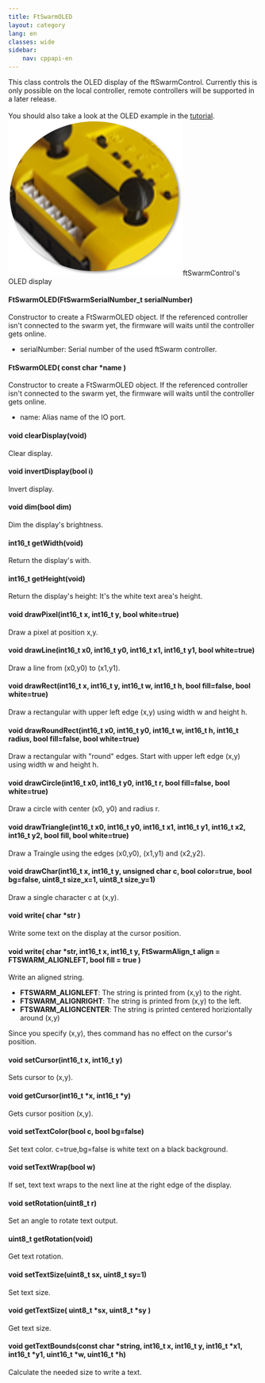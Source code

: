 ```yaml
---
title: FtSwarmOLED
layout: category
lang: en
classes: wide
sidebar:
    nav: cppapi-en
---
```

<div class="apicontainer">
    <div class="apileft">
      This class controls the OLED display of the ftSwarmControl. Currently this is only possible on the local controller, remote controllers will be supported in a later release.<br><br>
      You should also take a look at the OLED example in the <a href="/en/gettingstarted/FtSwarmOLED">tutorial</a>.
    </div>
    <div class="apiright apiimg"><img title="Bildnachweis: elektrofuzzis" src="/assets/img/LampLedDisplay/ftSwarmControl.png">ftSwarmControl's OLED display</div>
</div>



#### FtSwarmOLED(FtSwarmSerialNumber_t serialNumber)

Constructor to create a FtSwarmOLED object. If the referenced controller isn't connected to the swarm yet, the firmware will waits until the controller gets online.

- serialNumber: Serial number of the used ftSwarm controller.

#### FtSwarmOLED( const char *name )

Constructor to create a FtSwarmOLED object. If the referenced controller isn't connected to the swarm yet, the firmware will waits until the controller gets online.

- name: Alias name of the IO port.

#### void clearDisplay(void)

Clear display.

#### void invertDisplay(bool i)

Invert display.

#### void dim(bool dim)

Dim the display's brightness.

#### int16_t getWidth(void)

Return the display's with.

#### int16_t getHeight(void)

Return the display's height: It's the white text area's height.

#### void drawPixel(int16_t x, int16_t y, bool white=true)

Draw a pixel at position x,y.

#### void drawLine(int16_t x0, int16_t y0, int16_t x1, int16_t y1, bool white=true)

Draw a line from (x0,y0) to (x1,y1).

#### void drawRect(int16_t x, int16_t y, int16_t w, int16_t h, bool fill=false, bool white=true)

Draw a rectangular with upper left edge (x,y) using width w and height h.

#### void drawRoundRect(int16_t x0, int16_t y0, int16_t w, int16_t h, int16_t radius, bool fill=false, bool white=true)

Draw a rectangular with "round" edges. Start with upper left edge (x,y) using width w and height h.

#### void drawCircle(int16_t x0, int16_t y0, int16_t r, bool fill=false, bool white=true)

Draw a circle with center (x0, y0) and radius r.

#### void drawTriangle(int16_t x0, int16_t y0, int16_t x1, int16_t y1, int16_t x2, int16_t y2, bool fill, bool white=true)

Draw a Traingle using the edges (x0,y0), (x1,y1) and (x2,y2).

#### void drawChar(int16_t x, int16_t y, unsigned char c, bool color=true, bool bg=false, uint8_t size_x=1, uint8_t size_y=1)

Draw a single character c at (x,y). 

#### void write( char *str )

Write some text on the display at the cursor position.   

#### void write( char *str, int16_t x, int16_t y, FtSwarmAlign_t align = FTSWARM_ALIGNLEFT, bool fill = true )

Write an aligned string. 
- **FTSWARM_ALIGNLEFT**: The string is printed from (x,y) to the right.
- **FTSWARM_ALIGNRIGHT**: The string is printed from (x,y) to the left.
- **FTSWARM_ALIGNCENTER**: The string is printed centered horiziontally around (x,y)

Since you specify (x,y), thes command has no effect on the cursor's position.

#### void setCursor(int16_t x, int16_t y)

Sets cursor to (x,y).

#### void getCursor(int16_t *x, int16_t *y)

Gets cursor position (x,y).

#### void setTextColor(bool c, bool bg=false)

Set text color. c=true,bg=false is white text on a black background.

#### void setTextWrap(bool w)

If set, text text wraps to the next line at the right edge of the display.

#### void setRotation(uint8_t r)

Set an angle to rotate text output.

#### uint8_t getRotation(void)

Get text rotation.

#### void setTextSize(uint8_t sx, uint8_t sy=1)

Set text size.

#### void getTextSize( uint8_t *sx, uint8_t *sy )

Get text size.
    
#### void getTextBounds(const char *string, int16_t x, int16_t y, int16_t *x1, int16_t *y1, uint16_t *w, uint16_t *h)

Calculate the needed size to write a text.
